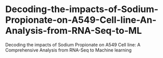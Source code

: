 # Decoding-the-impacts-of-Sodium-Propionate-on-A549-Cell-line-An-Analysis-from-RNA-Seq-to-ML
Decoding the impacts of Sodium Propionate on A549 Cell line: A Comprehensive Analysis from RNA-Seq to Machine learning
